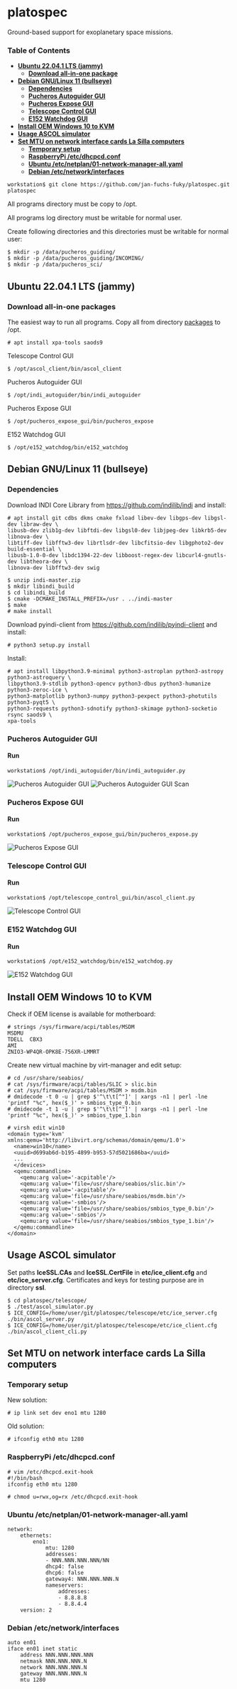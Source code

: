 # platospec
Ground-based support for exoplanetary space missions.

### Table of Contents
- **[Ubuntu 22.04.1 LTS (jammy)](#ubuntu-22041-lts-jammy)**
    - **[Download all-in-one package](#download-all-in-one-package)**
- **[Debian GNU/Linux 11 (bullseye)](#debian-gnulinux-11-bullseye)**
    - **[Dependencies](#dependencies)**
    - **[Pucheros Autoguider GUI](#pucheros-autoguider-gui)**
    - **[Pucheros Expose GUI](#pucheros-expose-gui)**
    - **[Telescope Control GUI](#telescope-control-gui)**
    - **[E152 Watchdog GUI](#e152-watchdog-gui)**
- **[Install OEM Windows 10 to KVM](#install-oem-windows-10-to-kvm)**
- **[Usage ASCOL simulator](#usage-ascol-simulator)**
- **[Set MTU on network interface cards La Silla computers](#set-mtu-on-network-interface-cards-la-silla-computers)**
    - **[Temporary setup](#temporary-setup)**
    - **[RaspberryPi /etc/dhcpcd.conf](#raspberrypi-etcdhcpcdconf)**
    - **[Ubuntu /etc/netplan/01-network-manager-all.yaml](#ubuntu-etcnetplan01-network-manager-allyaml)**
    - **[Debian /etc/network/interfaces](#debian-etcnetworkinterfaces)**

```
workstation$ git clone https://github.com/jan-fuchs-fuky/platospec.git platospec
```

All programs directory must be copy to /opt.

All programs log directory must be writable for normal user.

Create following directories and this directories must be writable for normal user:

```
$ mkdir -p /data/pucheros_guiding/
$ mkdir -p /data/pucheros_guiding/INCOMING/
$ mkdir -p /data/pucheros_sci/
```

## Ubuntu 22.04.1 LTS (jammy)

### Download all-in-one packages

The easiest way to run all programs. Copy all from directory [packages](https://github.com/jan-fuchs-fuky/platospec/tree/main/packages) to /opt.

```
# apt install xpa-tools saods9
```

Telescope Control GUI

```
$ /opt/ascol_client/bin/ascol_client
```

Pucheros Autoguider GUI

```
$ /opt/indi_autoguider/bin/indi_autoguider
```

Pucheros Expose GUI

```
$ /opt/pucheros_expose_gui/bin/pucheros_expose
```

E152 Watchdog GUI

```
$ /opt/e152_watchdog/bin/e152_watchdog
```

## Debian GNU/Linux 11 (bullseye)

### Dependencies

Download INDI Core Library from https://github.com/indilib/indi and install:

```
# apt install git cdbs dkms cmake fxload libev-dev libgps-dev libgsl-dev libraw-dev \
libusb-dev zlib1g-dev libftdi-dev libgsl0-dev libjpeg-dev libkrb5-dev libnova-dev \
libtiff-dev libfftw3-dev librtlsdr-dev libcfitsio-dev libgphoto2-dev build-essential \
libusb-1.0-0-dev libdc1394-22-dev libboost-regex-dev libcurl4-gnutls-dev libtheora-dev \
libnova-dev libfftw3-dev swig

$ unzip indi-master.zip
$ mkdir libindi_build
$ cd libindi_build
$ cmake -DCMAKE_INSTALL_PREFIX=/usr . ../indi-master
$ make
# make install
```

Download pyindi-client from https://github.com/indilib/pyindi-client and install:

```
# python3 setup.py install
```

Install:

```
# apt install libpython3.9-minimal python3-astroplan python3-astropy python3-astroquery \
libpython3.9-stdlib python3-opencv python3-dbus python3-humanize python3-zeroc-ice \
python3-matplotlib python3-numpy python3-pexpect python3-photutils python3-pyqt5 \
python3-requests python3-sdnotify python3-skimage python3-socketio rsync saods9 \
xpa-tools
```

### Pucheros Autoguider GUI

#### Run

```
workstation$ /opt/indi_autoguider/bin/indi_autoguider.py
```

![Pucheros Autoguider GUI](doc/screenshot/pucheros_autoguider_gui.png)
![Pucheros Autoguider GUI Scan](doc/screenshot/pucheros_autoguider_gui_scan.png)

### Pucheros Expose GUI

#### Run

```
workstation$ /opt/pucheros_expose_gui/bin/pucheros_expose.py
```

![Pucheros Expose GUI](doc/screenshot/pucheros_expose_gui.png)

### Telescope Control GUI

#### Run

```
workstation$ /opt/telescope_control_gui/bin/ascol_client.py

```

![Telescope Control GUI](doc/screenshot/telescope_control_gui.png)

### E152 Watchdog GUI

#### Run

```
workstation$ /opt/e152_watchdog/bin/e152_watchdog.py
```

![E152 Watchdog GUI](doc/screenshot/e152_watchdog_gui.png)

## Install OEM Windows 10 to KVM

Check if OEM license is available for motherboard:

```
# strings /sys/firmware/acpi/tables/MSDM
MSDMU
TDELL  CBX3
AMI
ZNIO3-WP4QR-OPK8E-756XR-LMMRT
```

Create new virtual machine by virt-manager and edit setup:

```
# cd /usr/share/seabios/
# cat /sys/firmware/acpi/tables/SLIC > slic.bin
# cat /sys/firmware/acpi/tables/MSDM > msdm.bin
# dmidecode -t 0 -u | grep $'^\t\t[^"]' | xargs -n1 | perl -lne 'printf "%c", hex($_)' > smbios_type_0.bin
# dmidecode -t 1 -u | grep $'^\t\t[^"]' | xargs -n1 | perl -lne 'printf "%c", hex($_)' > smbios_type_1.bin

# virsh edit win10
<domain type='kvm' xmlns:qemu='http://libvirt.org/schemas/domain/qemu/1.0'>
  <name>win10</name>
  <uuid>d699ab6d-b195-4899-b953-57d5021686ba</uuid>
  ...
  </devices>
  <qemu:commandline>
    <qemu:arg value='-acpitable'/>
    <qemu:arg value='file=/usr/share/seabios/slic.bin'/>
    <qemu:arg value='-acpitable'/>
    <qemu:arg value='file=/usr/share/seabios/msdm.bin'/>
    <qemu:arg value='-smbios'/>
    <qemu:arg value='file=/usr/share/seabios/smbios_type_0.bin'/>
    <qemu:arg value='-smbios'/>
    <qemu:arg value='file=/usr/share/seabios/smbios_type_1.bin'/>
  </qemu:commandline>
</domain>
```

## Usage ASCOL simulator

Set paths **IceSSL.CAs** and **IceSSL.CertFile** in **etc/ice\_client.cfg** and **etc/ice\_server.cfg**.
Certificates and keys for testing purpose are in directory **ssl**.

```
$ cd platospec/telescope/
$ ./test/ascol_simulator.py
$ ICE_CONFIG=/home/user/git/platospec/telescope/etc/ice_server.cfg ./bin/ascol_server.py
$ ICE_CONFIG=/home/user/git/platospec/telescope/etc/ice_client.cfg ./bin/ascol_client_cli.py
```

## Set MTU on network interface cards La Silla computers

### Temporary setup

New solution:

```
# ip link set dev eno1 mtu 1280
```

Old solution:

```
# ifconfig eth0 mtu 1280
```

### RaspberryPi /etc/dhcpcd.conf

```
# vim /etc/dhcpcd.exit-hook
#!/bin/bash
ifconfig eth0 mtu 1280

# chmod u=rwx,og=rx /etc/dhcpcd.exit-hook
```

### Ubuntu /etc/netplan/01-network-manager-all.yaml

```
network:
    ethernets:
        eno1:
            mtu: 1280
            addresses:
            - NNN.NNN.NNN.NNN/NN
            dhcp4: false
            dhcp6: false
            gateway4: NNN.NNN.NNN.N
            nameservers:
                addresses:
                - 8.8.8.8
                - 8.8.4.4
    version: 2
```

### Debian /etc/network/interfaces

```
auto en01
iface en01 inet static
    address NNN.NNN.NNN.NNN
    netmask NNN.NNN.NNN.N
    network NNN.NNN.NNN.N
    gateway NNN.NNN.NNN.N
    mtu 1280
```
